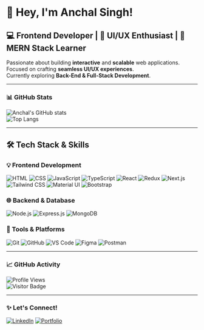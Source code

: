# 👋 Hey, I'm Anchal Singh!  
## 💻 Frontend Developer | 🎨 UI/UX Enthusiast | 🚀 MERN Stack Learner  

Passionate about building **interactive** and **scalable** web applications.  
Focused on crafting **seamless UI/UX experiences**.  
Currently exploring **Back-End & Full-Stack Development**.

---

### 📊 GitHub Stats

![Anchal's GitHub stats](https://github-readme-stats.vercel.app/api?username=imanchalsingh&show_icons=true&theme=chartreuse-dark)  
![Top Langs](https://github-readme-stats.vercel.app/api/top-langs/?username=imanchalsingh&layout=compact&theme=chartreuse-dark)

---

## 🛠️ Tech Stack & Skills  

### 💡 Frontend Development  
![HTML](https://img.shields.io/badge/-HTML-E34F26?style=flat&logo=html&logoColor=white)
![CSS](https://img.shields.io/badge/-CSS-1572B6?style=flat&logo=css)
![JavaScript](https://img.shields.io/badge/-JavaScript-F7DF1E?style=flat&logo=javascript&logoColor=black)
![TypeScript](https://img.shields.io/badge/-TypeScript-3178C6?style=flat&logo=typescript&logoColor=white)
![React](https://img.shields.io/badge/-React-61DAFB?style=flat&logo=react&logoColor=black)
![Redux](https://img.shields.io/badge/-Redux-764ABC?style=flat&logo=redux&logoColor=white)
![Next.js](https://img.shields.io/badge/-Next.js-000000?style=flat&logo=nextdotjs&logoColor=white)
![Tailwind CSS](https://img.shields.io/badge/-Tailwind_CSS-38B2AC?style=flat&logo=tailwind-css&logoColor=white)
![Material UI](https://img.shields.io/badge/-MUI-007FFF?style=flat&logo=mui&logoColor=white)
![Bootstrap](https://img.shields.io/badge/-Bootstrap-7952B3?style=flat&logo=bootstrap&logoColor=white)

### 🌐 Backend & Database  
![Node.js](https://img.shields.io/badge/-Node.js-339933?style=flat&logo=node.js&logoColor=white)
![Express.js](https://img.shields.io/badge/-Express.js-000000?style=flat&logo=express&logoColor=white)
![MongoDB](https://img.shields.io/badge/-MongoDB-47A248?style=flat&logo=mongodb&logoColor=white)

### 🧰 Tools & Platforms  
![Git](https://img.shields.io/badge/-Git-F05032?style=flat&logo=git&logoColor=white)
![GitHub](https://img.shields.io/badge/-GitHub-181717?style=flat&logo=github)
![VS Code](https://img.shields.io/badge/-VS_Code-007ACC?style=flat&logo=visual-studio-code&logoColor=white)
![Figma](https://img.shields.io/badge/-Figma-F24E1E?style=flat&logo=figma&logoColor=white)
![Postman](https://img.shields.io/badge/-Postman-FF6C37?style=flat&logo=postman&logoColor=white)

---

### 📈 GitHub Activity  
![Profile Views](https://komarev.com/ghpvc/?username=imanchalsingh&color=green)  
![Visitor Badge](https://visitor-badge.laobi.icu/badge?page_id=imanchalsingh)

---

### ✨ Let's Connect!
[![LinkedIn](https://img.shields.io/badge/-LinkedIn-blue?style=flat-square&logo=Linkedin&logoColor=white&link=https://www.linkedin.com/in/imanchalsingh/)](https://www.linkedin.com/in/imanchalsingh/)
[![Portfolio](https://img.shields.io/badge/-Portfolio-FF5722?style=flat&logo=firefox&logoColor=white)](https://portfolio-imanchalsingh.vercel.app/)

